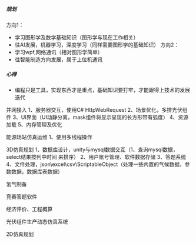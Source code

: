 ##### 规划
方向1：
* 学习图形学及数学基础知识（图形学与现在工作相关）
* 往AI发展，机器学习，深度学习（同样需要图形学的基础知识）
方向2：
* 学习wpf,网络通讯（相对图形学简单）
* 往智能制造方向发展，属于上位机通讯
##### 心得
* 编程只是工具，实现东西才是重点，基础知识要打牢，才能跟得上技术的发展迭代

并网接入
1、服务器交互，使用C# HttpWebRequest
2、场景优化，多排光伏组件
3、UI界面（UI动静分离，mask组件将显示呈现的长方形带有弧度）
4、资源加载
5、内存管理及优化


能源场站仿真运维
1、使用多线程操作


3D仿真规划
1、数据库设计，unity与mysql数据交互（1、查询mysql数据，select结果按列中时间 来排序）
2、用户账号管理、软件数据存储
3、答题系统
4、文件处理，json\excel\csv\ScriptableObject（处理一些内置的气候数据，参数数据，数据库表数据）

氢气制备


竞赛答题软件

经济评价、工程概算

光伏组件生产动态仿真系统

2D仿真规划



